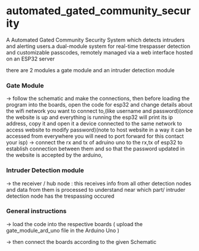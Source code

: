 # automated_gated_community_security
 A Automated Gated Community Security System which detects intruders and alerting users.a dual-module system for real-time trespasser detection and customizable passcodes, remotely managed via a web interface hosted on an ESP32 server 
 
there are 2 modules a gate module and an intruder detection module 

### Gate Module
-> follow the schematic and make the  connections, then before loading the program into the boards, open the code for esp32 and change details about the wifi network you want to connect to,(like username and password)(once the website is up and everything is running the esp32 will print its ip address, copy it and open it a device connected to the same network to access website to modify password)(note to host website in a way it can be accessed from everywhere you will need to port forward for this contact your isp)
-> connect the rx and tx of adruino uno to the rx,tx of esp32 to establish connection between them and so that the password updated in the website is accepted by the arduino, 

### Intruder Detection module
-> the receiver / hub node : this receives info from all other detection nodes and data from them is processed to understand near which part/ intruder detection node  has the trespassing occured 

### General instructions 
-> load the code into the respective boards ( upload the gate_module_ard_uno file in the Arduino Uno ) 

-> then connect the boards according to the given Schematic


